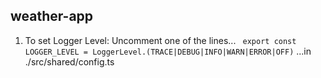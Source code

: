 weather-app
-----------
1. To set Logger Level:
   Uncomment one of the lines...
  ` export const LOGGER_LEVEL = LoggerLevel.(TRACE|DEBUG|INFO|WARN|ERROR|OFF)`
...in ./src/shared/config.ts
   
